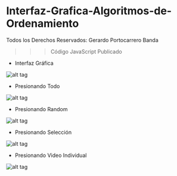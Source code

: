 # Interfaz-Grafica-Algoritmos-de-Ordenamiento
Todos los Derechos Reservados: Gerardo Portocarrero Banda
>>> Código JavaScript Publicado
- Interfaz Gráfica

![alt tag](https://github.com/GerardoTBO/Interfaz-Grafica-Algoritmos-de-Ordenamiento/blob/master/docs_img/screen1.png)
- Presionando Todo

![alt tag](https://github.com/GerardoTBO/Interfaz-Grafica-Algoritmos-de-Ordenamiento/blob/master/docs_img/screen2.png)
- Presionando Random

![alt tag](https://github.com/GerardoTBO/Interfaz-Grafica-Algoritmos-de-Ordenamiento/blob/master/docs_img/screen3.png)
- Presionando Selección

![alt tag](https://github.com/GerardoTBO/Interfaz-Grafica-Algoritmos-de-Ordenamiento/blob/master/docs_img/screen4.png)
- Presionando Video Individual

![alt tag](https://github.com/GerardoTBO/Interfaz-Grafica-Algoritmos-de-Ordenamiento/blob/master/docs_img/screen5.png)
